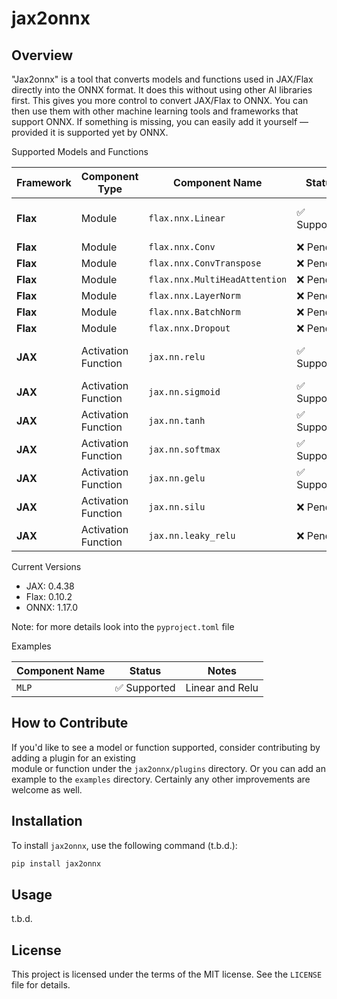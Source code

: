 # jax2onnx

## Overview
"Jax2onnx" is a tool that converts models and functions used in JAX/Flax directly into the ONNX format. 
It does this without using other AI libraries first. This gives you more control to convert JAX/Flax to ONNX. 
You can then use them with other machine learning tools and frameworks that support ONNX. If something is missing, 
you can easily add it yourself — provided it is supported yet by ONNX.

Supported Models and Functions

| Framework | Component Type     | Component Name             | Status      | Notes                 |
|-----------|--------------------|----------------------------|-------------|-----------------------|
| **Flax**  | Module             | `flax.nnx.Linear`          | ✅ Supported | Converts to ONNX Gemm |
| **Flax**  | Module             | `flax.nnx.Conv`            | ❌ Pending   |                       |
| **Flax**  | Module             | `flax.nnx.ConvTranspose`   | ❌ Pending   |                       |
| **Flax**  | Module             | `flax.nnx.MultiHeadAttention` | ❌ Pending |                       |
| **Flax**  | Module             | `flax.nnx.LayerNorm`       | ❌ Pending   |                       |
| **Flax**  | Module             | `flax.nnx.BatchNorm`       | ❌ Pending   |                       |
| **Flax**  | Module             | `flax.nnx.Dropout`         | ❌ Pending   |                       |
| **JAX**   | Activation Function| `jax.nn.relu`              | ✅ Supported | Converts to ONNX Relu |
| **JAX**   | Activation Function| `jax.nn.sigmoid`           | ✅ Supported   |                       |
| **JAX**   | Activation Function| `jax.nn.tanh`              | ✅ Supported  |  |
| **JAX**   | Activation Function| `jax.nn.softmax`           | ✅ Supported   |  |
| **JAX**   | Activation Function| `jax.nn.gelu`              | ✅ Supported   | |
| **JAX**   | Activation Function| `jax.nn.silu`              | ❌ Pending   |  |
| **JAX**   | Activation Function| `jax.nn.leaky_relu`        | ❌ Pending   |  |

Current Versions
* JAX: 0.4.38
* Flax: 0.10.2
* ONNX: 1.17.0

Note: for more details look into the `pyproject.toml` file

Examples

 | Component Name | Status      | Notes           |
 |----------------|-------------|-----------------|
 | `MLP`          | ✅ Supported | Linear and Relu |

## How to Contribute

If you'd like to see a model or function supported, consider contributing by adding a plugin for an existing   
module or function under the `jax2onnx/plugins` directory. Or you can add an example to the `examples` directory. 
Certainly any other improvements are welcome as well.

## Installation

To install `jax2onnx`, use the following command (t.b.d.):

```bash
pip install jax2onnx  
```

## Usage
t.b.d.
 

## License

This project is licensed under the terms of the MIT license. See the `LICENSE` file for details.


